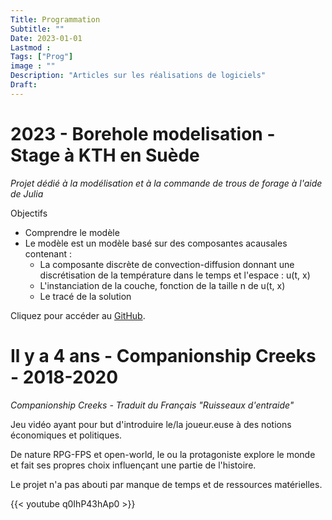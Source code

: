 ```yaml
---
Title: Programmation
Subtitle: ""
Date: 2023-01-01
Lastmod : 
Tags: ["Prog"]
image : ""
Description: "Articles sur les réalisations de logiciels"
Draft: 
---
```


# 2023 - Borehole modelisation - Stage à KTH en Suède

*Projet dédié à la modélisation et à la commande de trous de forage à l'aide de Julia*

Objectifs
- Comprendre le modèle
- Le modèle est un modèle basé sur des composantes acausales contenant :
    - La composante discrète de convection-diffusion donnant une discrétisation de la température dans le temps et l'espace : u(t, x)
    - L'instanciation de la couche, fonction de la taille n de u(t, x)
    - Le tracé de la solution

Cliquez pour accéder au [GitHub](https://github.com/CASKTH/Borehole_modelisation).

# Il y a 4 ans - Companionship Creeks - 2018-2020

*Companionship Creeks - Traduit du Français "Ruisseaux d'entraide"*

Jeu vidéo ayant pour but d'introduire le/la joueur.euse à des notions économiques et politiques. 

De nature RPG-FPS et open-world, le ou la protagoniste explore le monde et fait ses propres choix influençant une partie de l'histoire. 

Le projet n'a pas abouti par manque de temps et de ressources matérielles. 

{{< youtube q0IhP43hAp0 >}}


